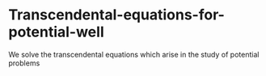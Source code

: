 # Transcendental-equations-for-potential-well
We solve the transcendental equations which arise in the study of potential problems
